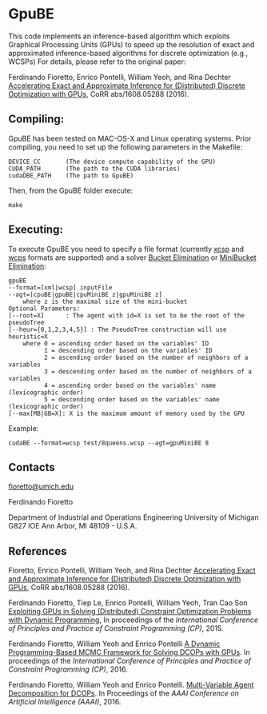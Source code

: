 # GpuBE
This code implements an inference-based algorithm which exploits Graphical Processing Units (GPUs) to speed up the resolution of exact and approximated inference-based algorithms for discrete optimization (e.g., WCSPs)
For details, please refer to the original paper:

Ferdinando Fioretto, Enrico Pontelli, William Yeoh, and Rina Dechter
[Accelerating Exact and Approximate Inference for (Distributed) Discrete Optimization with GPUs](https://arxiv.org/abs/1608.05288), CoRR abs/1608.05288 (2016). 

<!-- Ferdinando Fioretto, Tiep Le, Enrico Pontelli, William Yeoh, Tran Cao Son
[Exploiting GPUs in Solving (Distributed) Constraint Optimization Problems with Dynamic Programming](http://link.springer.com/chapter/10.1007%2F978-3-319-23219-5_9), In proceeding of CP 2015. -->

Compiling:
------------
GpuBE has been tested on MAC-OS-X and Linux operating systems. Prior compiling, you need to set up the following parameters in the Makefile:

	DEVICE_CC		(The device compute capability of the GPU)
	CUDA_PATH   	(The path to the CUDA libraries) 
	cudaDBE_PATH	(The path to GpuBE)

Then, from the GpuBE folder execute:

	make 

Executing:
------------
To execute GpuBE you need to specify a file format (currently [xcsp](http://arxiv.org/pdf/0902.2362v1.pdf) and [wcps](http://graphmod.ics.uci.edu/group/WCSP_file_format) formats are supported) and a solver [Bucket Elimination](http://www.sciencedirect.com/science/article/pii/S0004370299000594) or [MiniBucket Elimination](http://dl.acm.org/citation.cfm?id=1622343):

	gpuBE
	--format=[xml|wcsp] inputFile
	--agt=[cpuBE|gpuBE|cpuMiniBE z|gpuMiniBE z]
		where z is the maximal size of the mini-bucket
	Optional Parameters:
	[--root=X]      : The agent with id=X is set to be the root of the pseudoTree
	[--heur={0,1,2,3,4,5}] : The PseudoTree construction will use heuristic=X
		where 0 = ascending order based on the variables' ID
			  1 = descending order based on the variables' ID
			  2 = ascending order based on the number of neighbors of a variables
			  3 = descending order based on the number of neighbors of a variables
			  4 = ascending order based on the variables' name (lexicographic order)
			  5 = descending order based on the variables' name (lexicographic order)
	[--max[MB|GB=X]: X is the maximum amount of memory used by the GPU

Example:

	cudaBE --format=wcsp test/8queens.wcsp --agt=gpuMiniBE 8


## Contacts
fioretto@umich.edu 

Ferdinando Fioretto

Department of Industrial and Operations Engineering
University of Michigan
G827 IOE
Ann Arbor, MI 48109 - U.S.A.


## References
Fioretto, Enrico Pontelli, William Yeoh, and Rina Dechter
[Accelerating Exact and Approximate Inference for (Distributed) Discrete Optimization with GPUs](https://arxiv.org/abs/1608.05288), CoRR abs/1608.05288 (2016). 

Ferdinando Fioretto, Tiep Le, Enrico Pontelli, William Yeoh, Tran Cao Son
[Exploiting GPUs in Solving (Distributed) Constraint Optimization Problems with Dynamic Programming](http://link.springer.com/chapter/10.1007%2F978-3-319-23219-5_9), In proceedings of the _International Conference of Principles and Practice of Constraint Programming (CP)_, 2015.

Ferdinando Fioretto, William Yeoh and Enrico Pontelli
[A Dynamic Programming-Based MCMC Framework for Solving DCOPs with GPUs](http://link.springer.com/chapter/10.1007%2F978-3-319-44953-1_51). In proceedings of the _International Conference of Principles and Practice of Constraint Programming (CP)_, 2016.

Ferdinando Fioretto, William Yeoh and Enrico Pontelli. 
[Multi-Variable Agent Decomposition for DCOPs](http://www.aaai.org/ocs/index.php/AAAI/AAAI16/paper/view/12093). 
In Proceedings of the _AAAI Conference on Artificial Intelligence (AAAI)_, 2016. 